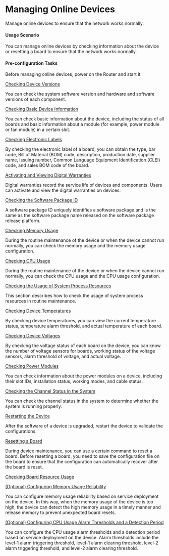 Managing Online Devices
=======================

Manage online devices to ensure that the network works normally.

#### Usage Scenario

You can manage online devices by checking information about the device or resetting a board to ensure that the network works normally.


#### Pre-configuration Tasks

Before managing online devices, power on the Router and start it.


[Checking Device Versions](../../../../software/nev8r10_vrpv8r16/user/ne/dc_ne_dev_cfg_0023.html)

You can check the system software version and hardware and software versions of each component.

[Checking Basic Device Information](../../../../software/nev8r10_vrpv8r16/user/ne/dc_ne_dev_cfg_0024.html)

You can check basic information about the device, including the status of all boards and basic information about a module (for example, power module or fan module) in a certain slot.

[Checking Electronic Labels](../../../../software/nev8r10_vrpv8r16/user/ne/dc_ne_dev_cfg_0006.html)

By checking the electronic label of a board, you can obtain the type, bar code, Bill of Material (BOM) code, description, production date, supplier name, issuing number, Common Language Equipment Identification (CLEI) code, and sales BOM code of the board.

[Activating and Viewing Digital Warranties](../../../../software/nev8r10_vrpv8r16/user/vrp/dc_vrp_dev_cfg_warranty.html)

Digital warranties record the service life of devices and components. Users can activate and view the digital warranties on devices.

[Checking the Software Package ID](../../../../software/nev8r10_vrpv8r16/user/vrp/dc_vrp_dev_cfg_0019.html)

A software package ID uniquely identifies a software package and is the same as the software package name released on the software package release platform.

[Checking Memory Usage](../../../../software/nev8r10_vrpv8r16/user/vrp/dc_vrp_dev_cfg_0011.html)

During the routine maintenance of the device or when the device cannot run normally, you can check the memory usage and the memory usage configuration.

[Checking CPU Usage](../../../../software/nev8r10_vrpv8r16/user/vrp/dc_vrp_dev_cfg_0012.html)

During the routine maintenance of the device or when the device cannot run normally, you can check the CPU usage and the CPU usage configuration.

[Checking the Usage of System Process Resources](../../../../software/nev8r10_vrpv8r16/user/vrp/dc_vrp_dev_cfg_0018.html)

This section describes how to check the usage of system process resources in routine maintenance.

[Checking Device Temperatures](../../../../software/nev8r10_vrpv8r16/user/ne/dc_ne_dev_cfg_0011.html)

By checking device temperatures, you can view the current temperature status, temperature alarm threshold, and actual temperature of each board.

[Checking Device Voltages](../../../../software/nev8r10_vrpv8r16/user/ne/dc_ne_dev_cfg_0012.html)

By checking the voltage status of each board on the device, you can know the number of voltage sensors for boards, working status of the voltage sensors, alarm threshold of voltage, and actual voltage.

[Checking Power Modules](../../../../software/nev8r10_vrpv8r16/user/ne/dc_ne_dev_cfg_0013.html)

You can check information about the power modules on a device, including their slot IDs, installation status, working modes, and cable status. 

[Checking the Channel Status in the System](../../../../software/nev8r10_vrpv8r16/user/ne/dc_ne_dev_cfg_6010.html)

You can check the channel status in the system to determine whether the system is running properly.

[Restarting the Device](../../../../software/nev8r10_vrpv8r16/user/ne/dc_ne_dev_cfg_0025.html)

After the software of a device is upgraded, restart the device to validate the configurations.

[Resetting a Board](../../../../software/nev8r10_vrpv8r16/user/ne/dc_ne_dev_cfg_0026.html)

During device maintenance, you can use a certain command to reset a board. Before resetting a board, you need to save the configuration file on the board to ensure that the configuration can automatically recover after the board is reset.

[Checking Board Resource Usage](../../../../software/nev8r10_vrpv8r16/user/ne/dc_ne_dev_cfg_7000.html)



[(Optional) Configuring Memory Usage Reliability](../../../../software/nev8r10_vrpv8r16/user/ne/dc_ne_dev_cfg_reli2.html)

You can configure memory usage reliability based on service deployment on the device. In this way, when the memory usage of the device is too high, the device can detect the high memory usage in a timely manner and release memory to prevent unexpected board resets.

[(Optional) Configuring CPU Usage Alarm Thresholds and a Detection Period](../../../../software/nev8r10_vrpv8r16/user/ne/dc_ne_dev_cfg_reli3.html)

You can configure the CPU usage alarm thresholds and a detection period based on service deployment on the device. Alarm thresholds include the level-1 alarm triggering threshold, level-1 alarm clearing threshold, level-2 alarm triggering threshold, and level-2 alarm clearing threshold.